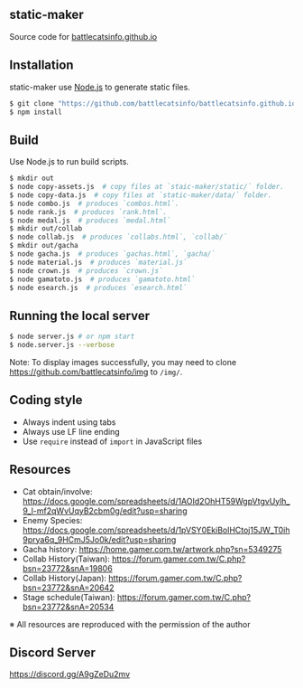 ## static-maker

Source code for [battlecatsinfo.github.io](https://github.com/battlecatsinfo/battlecatsinfo.github.io)

## Installation

static-maker use [Node.js](https://nodejs.org/) to generate static files.

```bash
$ git clone "https://github.com/battlecatsinfo/battlecatsinfo.github.io"
$ npm install
```

## Build

Use Node.js to run build scripts.

```bash
$ mkdir out
$ node copy-assets.js  # copy files at `staic-maker/static/` folder.
$ node copy-data.js  # copy files at `static-maker/data/` folder.
$ node combo.js  # produces `combos.html`.
$ node rank.js  # produces `rank.html`.
$ node medal.js  # produces `medal.html`
$ mkdir out/collab
$ node collab.js  # produces `collabs.html`, `collab/`
$ mkdir out/gacha
$ node gacha.js  # produces `gachas.html`, `gacha/`
$ node material.js  # produces `material.js`
$ node crown.js  # produces `crown.js`
$ node gamatoto.js  # produces `gamatoto.html`
$ node esearch.js  # produces `esearch.html`
```

## Running the local server

```bash
$ node server.js # or npm start
$ node.server.js --verbose
```

Note: To display images successfully, you may need to clone https://github.com/battlecatsinfo/img to `/img/`.

## Coding style

* Always indent using tabs
* Always use LF line ending
* Use `require` instead of `import` in JavaScript files

## Resources

* Cat obtain/involve: https://docs.google.com/spreadsheets/d/1AOId2OhHT59WgpVtgvUylh_9_l-mf2qWvUqyB2cbm0g/edit?usp=sharing
* Enemy Species: https://docs.google.com/spreadsheets/d/1pVSY0EkiBolHCtoj15JW_T0ih9prya6q_9HCmJ5Jo0k/edit?usp=sharing
* Gacha history: https://home.gamer.com.tw/artwork.php?sn=5349275
* Collab History(Taiwan): https://forum.gamer.com.tw/C.php?bsn=23772&snA=19806
* Collab History(Japan): https://forum.gamer.com.tw/C.php?bsn=23772&snA=20642
* Stage schedule(Taiwan): https://forum.gamer.com.tw/C.php?bsn=23772&snA=20534

※ All resources are reproduced with the permission of the author

## Discord Server

https://discord.gg/A9gZeDu2mv
